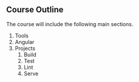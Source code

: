 ## Course Outline

The course will include the following main sections.

1. Tools
2. Angular
3. Projects
   1. Build
   2. Test
   3. Lint
   4. Serve